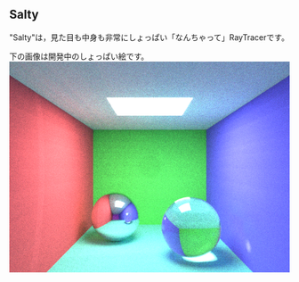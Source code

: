 Salty
------

"Salty"は，見た目も中身も非常にしょっぱい「なんちゃって」RayTracerです。

下の画像は開発中のしょっぱい絵です。
![しょぱい絵](/result.bmp)
